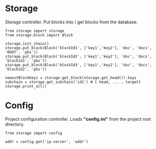 # Storage
Storage controller. Put blocks into / get blocks from the database.
```
from storage import storage
from storage.block import Block

storage.init_chain()
storage.put_block(Block('blockId1', ['key1','key2'], 'doc', 'docs', 'ROOT', 'pbs'))
storage.put_block(Block('blockId2', ['key1','key2'], 'doc', 'docs', 'blockId1', 'pbs'))
storage.put_block(Block('blockId3', ['key1','key2'], 'doc', 'docs', 'blockId2', 'pbs'))

newestBlockKeys = storage.get_block(storage.get_head()).keys
subchain = storage.get_subchain('id1') # [ head, ... , target]
storage.print_all()
```


# Config
Project configuration controller.
Loads **"config.ini"** from the project root directory.
```
from storage import config

addr = config.get('ip-server', 'addr')
```

